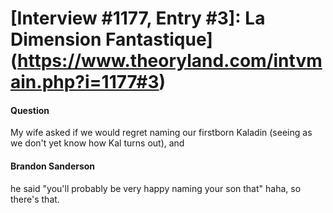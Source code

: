 # [Interview #1177, Entry #3]: La Dimension Fantastique](https://www.theoryland.com/intvmain.php?i=1177#3)

#### Question

My wife asked if we would regret naming our firstborn Kaladin (seeing as we don't yet know how Kal turns out), and

#### Brandon Sanderson

he said "you'll probably be very happy naming your son that" haha, so there's that.

